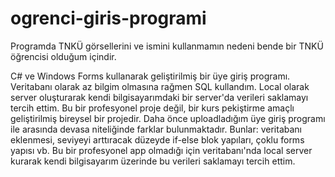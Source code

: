 # ogrenci-giris-programi
Programda TNKÜ görsellerini ve ismini kullanmamın nedeni bende bir TNKÜ öğrencisi olduğum içindir.

C# ve Windows Forms kullanarak geliştirilmiş bir üye giriş programı. Veritabanı olarak az bilgim olmasına rağmen SQL kullandım. Local olarak server oluşturarak kendi bilgisayarımdaki bir server'da verileri saklamayı tercih ettim. Bu bir profesyonel proje değil, bir kurs pekiştirme amaçlı geliştirilmiş bireysel bir projedir. Daha önce uploadladığım üye giriş programı ile arasında devasa niteliğinde farklar bulunmaktadır. Bunlar: veritabanı eklenmesi, seviyeyi arttıracak düzeyde if-else blok yapıları, çoklu forms yapısı vb. Bu bir profesyonel app olmadığı için veritabanı'nda local server kurarak kendi bilgisayarım üzerinde bu verileri saklamayı tercih ettim.
